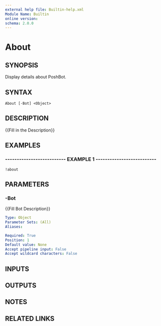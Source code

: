```yaml
---
external help file: Builtin-help.xml
Module Name: Builtin
online version: 
schema: 2.0.0
---
```


# About

## SYNOPSIS
Display details about PoshBot.

## SYNTAX

```
About [-Bot] <Object>
```

## DESCRIPTION
{{Fill in the Description}}

## EXAMPLES

### -------------------------- EXAMPLE 1 --------------------------
```
!about
```

## PARAMETERS

### -Bot
{{Fill Bot Description}}

```yaml
Type: Object
Parameter Sets: (All)
Aliases: 

Required: True
Position: 1
Default value: None
Accept pipeline input: False
Accept wildcard characters: False
```

## INPUTS

## OUTPUTS

## NOTES

## RELATED LINKS


